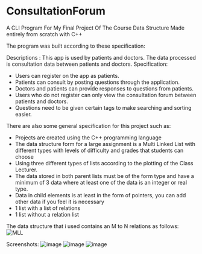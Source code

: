 # ConsultationForum
A CLI Program For My Final Project Of The Course Data Structure
Made entirely from scratch with C++

The program was built according to these specification:

Descriptions : This app is used by patients and doctors. The data processed is consultation data between patients and doctors.
Specification:
- Users can register on the app as patients.
- Patients can consult by posting questions through the application.
- Doctors and patients can provide responses to questions from patients.
- Users who do not register can only view the consultation forum between patients and doctors.
- Questions need to be given certain tags to make searching and sorting easier.

There are also some general specification for this project such as:
- Projects are created using the C++ programming language
- The data structure form for a large assignment is a Multi Linked List with different types with levels of difficulty and grades that students can choose
- Using three different types of lists according to the plotting of the Class Lecturer.
- The data stored in both parent lists must be of the form type and have a minimum of 3 data where at least one of the data is an integer or real type.
- Data in child elements is at least in the form of pointers, you can add other data if you feel it is necessary
- 1 list with a list of relations
- 1 list without a relation list

The data structure that i used contains an M to N relations as follows:
![MLL](https://github.com/EkmalRey/ConsultationForum/assets/10165857/6c223336-7660-4220-8355-fc74b63e7658)

Screenshots:
![image](https://github.com/EkmalRey/ConsultationForum/assets/10165857/923e0344-6aad-422f-9546-5a925cfbd4c9)
![image](https://github.com/EkmalRey/ConsultationForum/assets/10165857/9be36639-2c47-4bcc-931e-7d8196ddcd45)
![image](https://github.com/EkmalRey/ConsultationForum/assets/10165857/042572d2-bddd-49d1-bcad-ba9eecb7e8be)
